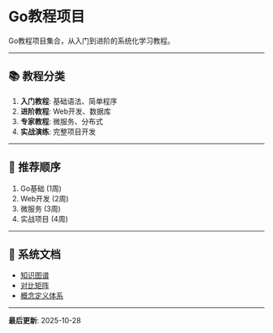 # Go教程项目

Go教程项目集合，从入门到进阶的系统化学习教程。

---

## 📚 教程分类

1. **入门教程**: 基础语法、简单程序
2. **进阶教程**: Web开发、数据库
3. **专家教程**: 微服务、分布式
4. **实战演练**: 完整项目开发

---

## 🎯 推荐顺序

1. Go基础 (1周)
2. Web开发 (2周)
3. 微服务 (3周)
4. 实战项目 (4周)

---

## 📖 系统文档

- [知识图谱](./00-知识图谱.md)
- [对比矩阵](./00-对比矩阵.md)
- [概念定义体系](./00-概念定义体系.md)

---

**最后更新**: 2025-10-28

